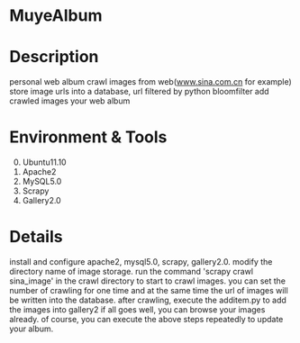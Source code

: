 MuyeAlbum
=========
Description
=========
personal web album
    crawl images from web(www.sina.com.cn for example)
    store image urls into a database, url filtered by python bloomfilter
    add crawled images your web album

Environment & Tools
=========
0. Ubuntu11.10
1. Apache2
2. MySQL5.0
3. Scrapy
4. Gallery2.0

Details
========
install and configure apache2, mysql5.0, scrapy, gallery2.0.
modify the directory name of image storage.
run the command 'scrapy crawl sina_image' in the crawl directory to start to crawl images.
you can set the number of crawling for one time and at the same time the url of images will be written into the database.
after crawling, execute the additem.py to add the images into gallery2
if all goes well, you can browse your images already.
of course, you can execute the above steps repeatedly to update your album.



